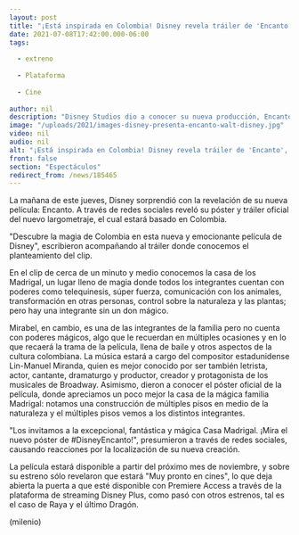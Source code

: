 ```yaml
---
layout: post
title: "¡Está inspirada en Colombia! Disney revela tráiler de 'Encanto', su nueva película"
date: 2021-07-08T17:42:00.000-06:00
tags:
  
  - extreno
  
  - Plataforma
  
  - Cine
  
author: nil
description: "Disney Studios dio a conocer su nueva producción, Encanto, la cual estará ambientada en Colombia; presentan tráiler y póster. "
image: "/uploads/2021/images-disney-presenta-encanto-walt-disney.jpg"
video: nil
audio: nil
alt: "¡Está inspirada en Colombia! Disney revela tráiler de 'Encanto', su nueva película"
front: false
section: "Espectáculos"
redirect_from: /news/185465
---
```


La mañana de este jueves, Disney sorprendió con la revelación de su nueva película: Encanto. A través de redes sociales reveló su póster y tráiler oficial del nuevo largometraje, el cual estará basado en Colombia. 

"Descubre la magia de Colombia en esta nueva y emocionante película de Disney", escribieron acompañando al tráiler donde conocemos el planteamiento del clip.

En el clip de cerca de un minuto y medio conocemos la casa de los Madrigal, un lugar lleno de magia donde todos los integrantes cuentan con poderes como telequinesis, súper fuerza, comunicación con los animales, transformación en otras personas, control sobre la naturaleza y las plantas; pero hay una integrante sin un don mágico. 

Mirabel, en cambio, es una de las integrantes de la familia pero no cuenta con poderes mágicos, algo que le recuerdan en múltiples ocasiones y en lo que recaerá la trama de la película, llena de baile y otros aspectos de la cultura colombiana. La música estará a cargo del compositor estadunidense Lin-Manuel Miranda, quien es mejor conocido por ser también letrista, actor, cantante, dramaturgo y productor, creador y protagonista de los musicales de Broadway. Asimismo, dieron a conocer el póster oficial de la película, donde apreciamos un poco mejor la casa de la mágica familia Madrigal: notamos una construcción de múltiples pisos en medio de la naturaleza y el múltiples pisos vemos a los distintos integrantes.

"Los invitamos a la excepcional, fantástica y mágica Casa Madrigal. ¡Mira el nuevo póster de #DisneyEncanto!", presumieron a través de redes sociales, causando reacciones por la localización de su nueva creación. 

La película estará disponible a partir del próximo mes de noviembre, y sobre su estreno sólo revelaron que estará "Muy pronto en cines", lo que deja abierta la puerta a que esté disponible con Premiere Access a través de la plataforma de streaming Disney Plus, como pasó con otros estrenos, tal es el caso de Raya y el último Dragón. 

(milenio)